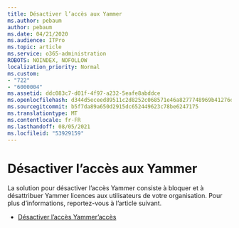 ```yaml
---
title: Désactiver l’accès aux Yammer
ms.author: pebaum
author: pebaum
ms.date: 04/21/2020
ms.audience: ITPro
ms.topic: article
ms.service: o365-administration
ROBOTS: NOINDEX, NOFOLLOW
localization_priority: Normal
ms.custom:
- "722"
- "6000004"
ms.assetid: ddc083c7-d01f-4f97-a232-5eafe8abddce
ms.openlocfilehash: d344d5eceed89511c2d8252c068571e46a8277748969b41276d8204e801b3986
ms.sourcegitcommit: b5f7da89a650d2915dc652449623c78be6247175
ms.translationtype: MT
ms.contentlocale: fr-FR
ms.lasthandoff: 08/05/2021
ms.locfileid: "53929159"
---
```

# <a name="disable-access-to-yammer"></a>Désactiver l’accès aux Yammer

La solution pour désactiver l’accès Yammer consiste à bloquer et à désattribuer Yammer licences aux utilisateurs de votre organisation. Pour plus d’informations, reportez-vous à l’article suivant.
  
- [Désactiver l’accès Yammer’accès](https://docs.microsoft.com/yammer/manage-yammer-users/turn-off-user-access)
